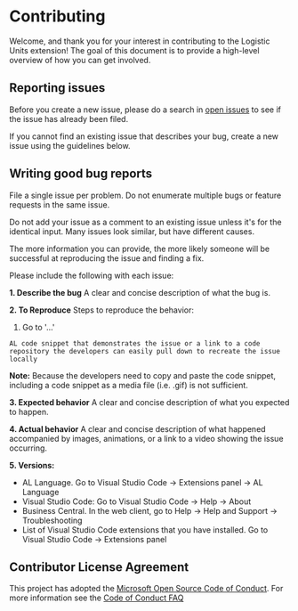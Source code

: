 # Contributing

Welcome, and thank you for your interest in contributing to the Logistic Units extension! The goal of this document is to provide a high-level overview of how you can get involved.

## Reporting issues

Before you create a new issue, please do a search in [open issues](https://github.com/Extensions-lab/logistic-units/issues) to see if the issue has already been filed.

If you cannot find an existing issue that describes your bug, create a new issue using the guidelines below.

## Writing good bug reports

File a single issue per problem. Do not enumerate multiple bugs or feature requests in the same issue.

Do not add your issue as a comment to an existing issue unless it's for the identical input. Many issues look similar, but have different causes.

The more information you can provide, the more likely someone will be successful at reproducing the issue and finding a fix.

Please include the following with each issue:

**1. Describe the bug**
A clear and concise description of what the bug is.

**2. To Reproduce**
Steps to reproduce the behavior:

1. Go to '...'

``` AL code snippet that demonstrates the issue or a link to a code repository the developers can easily pull down to recreate the issue locally ```

**Note:** Because the developers need to copy and paste the code snippet, including a code snippet as a media file (i.e. .gif) is not sufficient.

**3. Expected behavior**
A clear and concise description of what you expected to happen.

**4. Actual behavior**
A clear and concise description of what happened accompanied by images, animations, or a link to a video showing the issue occurring.

**5. Versions:**

- AL Language. Go to Visual Studio Code → Extensions panel → AL Language 
- Visual Studio Code: Go to Visual Studio Code → Help → About
- Business Central. In the web client, go to Help → Help and Support → Troubleshooting
- List of Visual Studio Code extensions that you have installed. Go to Visual Studio Code → Extensions panel

## Contributor License Agreement

This project has adopted the [Microsoft Open Source Code of Conduct](https://opensource.microsoft.com/codeofconduct/).
For more information see the [Code of Conduct FAQ](https://opensource.microsoft.com/codeofconduct/faq/)